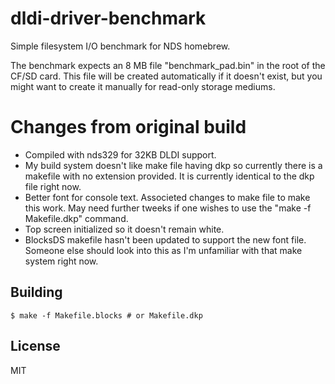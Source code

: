 # dldi-driver-benchmark

Simple filesystem I/O benchmark for NDS homebrew.

The benchmark expects an 8 MB file "benchmark_pad.bin" in the root of the CF/SD card.
This file will be created automatically if it doesn't exist, but you might want to create it manually
for read-only storage mediums.

# Changes from original build

* Compiled with nds329 for 32KB DLDI support.
* My build system doesn't like make file having dkp so currently there is a makefile with no extension provided. It is currently identical to the dkp file right now.
* Better font for console text. Associeted changes to make file to make this work. May need further tweeks if one wishes to use the "make -f Makefile.dkp" command.
* Top screen initialized so it doesn't remain white.
* BlocksDS makefile hasn't been updated to support the new font file. Someone else should look into this as I'm unfamiliar with that make system right now.

## Building

    $ make -f Makefile.blocks # or Makefile.dkp

## License

MIT
